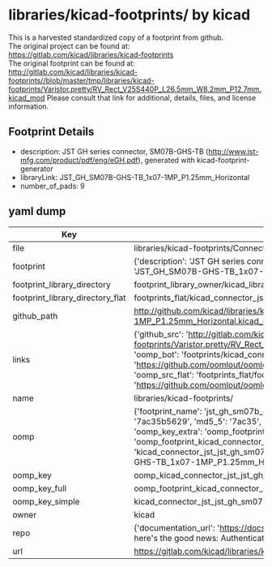 # libraries/kicad-footprints/ by kicad  
This is a harvested standardized copy of a footprint from github.  
The original project can be found at:  
https://gitlab.com/kicad/libraries/kicad-footprints  
The original footprint can be found at:
http://gitlab.com/kicad/libraries/kicad-footprints//blob/master/tmp/libraries/kicad-footprints/Varistor.pretty/RV_Rect_V25S440P_L26.5mm_W8.2mm_P12.7mm.kicad_mod
Please consult that link for additional, details, files, and license information.  
## Footprint Details
* description: JST GH series connector, SM07B-GHS-TB (http://www.jst-mfg.com/product/pdf/eng/eGH.pdf), generated with kicad-footprint-generator  
* libraryLink: JST_GH_SM07B-GHS-TB_1x07-1MP_P1.25mm_Horizontal  
* number_of_pads: 9  
## yaml dump  
| Key | Value |  
| --- | --- |  
| file | libraries/kicad-footprints/Connector_JST.pretty/JST_GH_SM07B-GHS-TB_1x07-1MP_P1.25mm_Horizontal.kicad_mod |  
| footprint | {'description': 'JST GH series connector, SM07B-GHS-TB (http://www.jst-mfg.com/product/pdf/eng/eGH.pdf), generated with kicad-footprint-generator', 'libraryLink': 'JST_GH_SM07B-GHS-TB_1x07-1MP_P1.25mm_Horizontal', 'number_of_pads': 9} |  
| footprint_library_directory | footprint_library_owner/kicad_libraries/kicad-footprints/ |  
| footprint_library_directory_flat | footprints_flat/kicad_connector_jst_jst_gh_sm07b_ghs_tb_1x07_1mp_p1_25mm_horizontal/working |  
| github_path | http://github.com/kicad/libraries/kicad-footprints//blob/master/tmp/libraries/kicad-footprints/Connector_JST.pretty/JST_GH_SM07B-GHS-TB_1x07-1MP_P1.25mm_Horizontal.kicad_mod |  
| links | {'github_src': 'http://gitlab.com/kicad/libraries/kicad-footprints//blob/master/tmp/libraries/kicad-footprints/Varistor.pretty/RV_Rect_V25S440P_L26.5mm_W8.2mm_P12.7mm.kicad_mod', 'github_src_repo': 'https://gitlab.com/kicad/libraries/kicad-footprints', 'oomp_bot': 'footprints/kicad_connector_jst_jst_gh_sm07b_ghs_tb_1x07_1mp_p1_25mm_horizontal/working', 'oomp_bot_github': 'https://github.com/oomlout/oomlout_oomp_footprint_bot/tree/main/footprints/kicad_connector_jst_jst_gh_sm07b_ghs_tb_1x07_1mp_p1_25mm_horizontal/working', 'oomp_src_flat': 'footprints_flat/footprints_flat/kicad_connector_jst_jst_gh_sm07b_ghs_tb_1x07_1mp_p1_25mm_horizontal/working', 'oomp_src_flat_github': 'https://github.com/oomlout/oomlout_oomp_footprint_src/tree/main/footprints_flat/kicad_connector_jst_jst_gh_sm07b_ghs_tb_1x07_1mp_p1_25mm_horizontal/working'} |  
| name | libraries/kicad-footprints/ |  
| oomp | {'footprint_name': 'jst_gh_sm07b_ghs_tb_1x07_1mp_p1_25mm_horizontal', 'library_name': 'connector_jst', 'md5': '7ac35b56299ff526910fed67f4041f4c', 'md5_10': '7ac35b5629', 'md5_5': '7ac35', 'md5_6': '7ac35b', 'oomp_key': 'oomp_kicad_connector_jst_jst_gh_sm07b_ghs_tb_1x07_1mp_p1_25mm_horizontal', 'oomp_key_extra': 'oomp_footprint_kicad_connector_jst_jst_gh_sm07b_ghs_tb_1x07_1mp_p1_25mm_horizontal', 'oomp_key_full': 'oomp_footprint_kicad_connector_jst_jst_gh_sm07b_ghs_tb_1x07_1mp_p1_25mm_horizontal_7ac35b', 'oomp_key_simple': 'kicad_connector_jst_jst_gh_sm07b_ghs_tb_1x07_1mp_p1_25mm_horizontal', 'original_filename': 'libraries/kicad-footprints/Connector_JST.pretty/JST_GH_SM07B-GHS-TB_1x07-1MP_P1.25mm_Horizontal.kicad_mod', 'owner_name': 'kicad'} |  
| oomp_key | oomp_kicad_connector_jst_jst_gh_sm07b_ghs_tb_1x07_1mp_p1_25mm_horizontal |  
| oomp_key_full | oomp_footprint_kicad_connector_jst_jst_gh_sm07b_ghs_tb_1x07_1mp_p1_25mm_horizontal |  
| oomp_key_simple | kicad_connector_jst_jst_gh_sm07b_ghs_tb_1x07_1mp_p1_25mm_horizontal |  
| owner | kicad |  
| repo | {'documentation_url': 'https://docs.github.com/rest/overview/resources-in-the-rest-api#rate-limiting', 'message': "API rate limit exceeded for 84.66.173.59. (But here's the good news: Authenticated requests get a higher rate limit. Check out the documentation for more details.)"} |  
| url | https://gitlab.com/kicad/libraries/kicad-footprints |  

